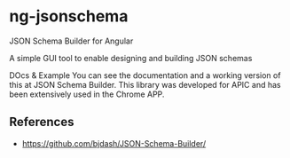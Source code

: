 # ng-jsonschema

JSON Schema Builder for Angular

A simple GUI tool to enable designing and building JSON schemas

DOcs & Example
You can see the documentation and a working version of this at JSON Schema Builder. This library was developed for APIC and has been extensively used in the Chrome APP.


## References

* https://github.com/bjdash/JSON-Schema-Builder/